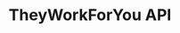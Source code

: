 ---
schema: default
title: TheyWorkForYou API
organization: mySociety
notes: >-
  Explore TheyWorkForYou's information on UK Politicians, parliamentary debates,
  written answers, and written ministerial statements. 
resources:
  - name: TheyWorkForYou API Documentation and Instructions
    url: 'https://www.theyworkforyou.com/api/'
    format: api
  - name: Python
    url: 'https://code.google.com/archive/p/twfython/'
    format: library
  - name: PHP
    url: 'https://github.com/rubenarakelyan/twfyapi/'
    format: library
  - name: Clojure
    url: 'https://github.com/rhinocratic/twfy'
    format: library
  - name: Lisp
    url: 'https://github.com/jamtho/twfy'
    format: library
  - name: PHP
    url: 'https://github.com/rubenarakelyan/twfyapi/'
    format: library
  - name: Java
    url: 'https://sourceforge.net/projects/twfyjavaapi/'
    format: library
  - name: Perl
    url: >-
      http://search.cpan.org/~sden/WebService-TWFY-API-0.07.2/lib/WebService/TWFY/API.pm
    format: library
  - name: PHP
    url: 'https://github.com/rubenarakelyan/twfyapi/'
    format: library
  - name: Ruby
    url: 'https://github.com/bruce/twfy'
    format: library
  - name: Node
    url: 'https://github.com/ifraixedes/node-theyworkforyou-api'
    format: library
license: ''
category:
  - People
  - APIs
  - United Kingdom
  - GE2017
maintainer: mySociety
maintainer_email: ''
last_modified: ''
more_info: ''
---